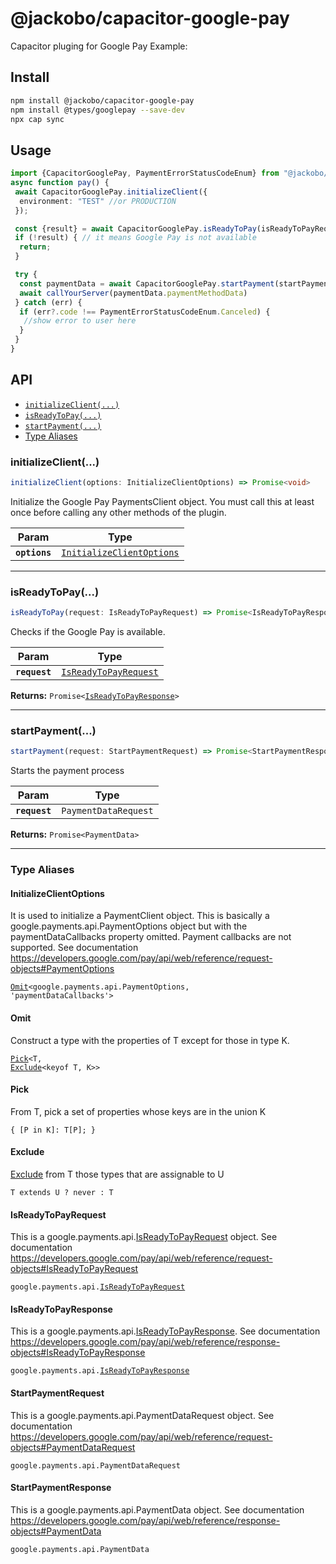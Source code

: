 # @jackobo/capacitor-google-pay

Capacitor pluging for Google Pay
Example:


## Install

```bash
npm install @jackobo/capacitor-google-pay
npm install @types/googlepay --save-dev
npx cap sync
```

## Usage

```typescript
import {CapacitorGooglePay, PaymentErrorStatusCodeEnum} from "@jackobo/capacitor-google-pay";
async function pay() {
 await CapacitorGooglePay.initializeClient({
  environment: "TEST" //or PRODUCTION
 });

 const {result} = await CapacitorGooglePay.isReadyToPay(isReadyToPayRequest);
 if (!result) { // it means Google Pay is not available
  return;
 }

 try {
  const paymentData = await CapacitorGooglePay.startPayment(startPaymentRequest)
  await callYourServer(paymentData.paymentMethodData)
 } catch (err) {
  if (err?.code !== PaymentErrorStatusCodeEnum.Canceled) {
   //show error to user here
  }
 }
}
```

## API

<docgen-index>

* [`initializeClient(...)`](#initializeclient)
* [`isReadyToPay(...)`](#isreadytopay)
* [`startPayment(...)`](#startpayment)
* [Type Aliases](#type-aliases)

</docgen-index>

<docgen-api>
<!--Update the source file JSDoc comments and rerun docgen to update the docs below-->

### initializeClient(...)

```typescript
initializeClient(options: InitializeClientOptions) => Promise<void>
```

Initialize the Google Pay PaymentsClient object. You must call this at least once before calling any other methods of the plugin.

| Param         | Type                                                                        |
| ------------- | --------------------------------------------------------------------------- |
| **`options`** | <code><a href="#initializeclientoptions">InitializeClientOptions</a></code> |

--------------------


### isReadyToPay(...)

```typescript
isReadyToPay(request: IsReadyToPayRequest) => Promise<IsReadyToPayResponse>
```

Checks if the Google Pay is available.

| Param         | Type                                                                |
| ------------- | ------------------------------------------------------------------- |
| **`request`** | <code><a href="#isreadytopayrequest">IsReadyToPayRequest</a></code> |

**Returns:** <code>Promise&lt;<a href="#isreadytopayresponse">IsReadyToPayResponse</a>&gt;</code>

--------------------


### startPayment(...)

```typescript
startPayment(request: StartPaymentRequest) => Promise<StartPaymentResponse>
```

Starts the payment process

| Param         | Type                            |
| ------------- | ------------------------------- |
| **`request`** | <code>PaymentDataRequest</code> |

**Returns:** <code>Promise&lt;PaymentData&gt;</code>

--------------------


### Type Aliases


#### InitializeClientOptions

It is used to initialize a PaymentClient object.
This is basically a google.payments.api.PaymentOptions object but with the paymentDataCallbacks property omitted.
Payment callbacks are not supported.
See documentation https://developers.google.com/pay/api/web/reference/request-objects#PaymentOptions

<code><a href="#omit">Omit</a>&lt;google.payments.api.PaymentOptions, 'paymentDataCallbacks'&gt;</code>


#### Omit

Construct a type with the properties of T except for those in type K.

<code><a href="#pick">Pick</a>&lt;T, <a href="#exclude">Exclude</a>&lt;keyof T, K&gt;&gt;</code>


#### Pick

From T, pick a set of properties whose keys are in the union K

<code>{
 [P in K]: T[P];
 }</code>


#### Exclude

<a href="#exclude">Exclude</a> from T those types that are assignable to U

<code>T extends U ? never : T</code>


#### IsReadyToPayRequest

This is a google.payments.api.<a href="#isreadytopayrequest">IsReadyToPayRequest</a> object.
See documentation https://developers.google.com/pay/api/web/reference/request-objects#IsReadyToPayRequest

<code>google.payments.api.<a href="#isreadytopayrequest">IsReadyToPayRequest</a></code>


#### IsReadyToPayResponse

This is a google.payments.api.<a href="#isreadytopayresponse">IsReadyToPayResponse</a>.
See documentation https://developers.google.com/pay/api/web/reference/response-objects#IsReadyToPayResponse

<code>google.payments.api.<a href="#isreadytopayresponse">IsReadyToPayResponse</a></code>


#### StartPaymentRequest

This is a google.payments.api.PaymentDataRequest object.
See documentation https://developers.google.com/pay/api/web/reference/request-objects#PaymentDataRequest

<code>google.payments.api.PaymentDataRequest</code>


#### StartPaymentResponse

This is a google.payments.api.PaymentData object.
See documentation https://developers.google.com/pay/api/web/reference/response-objects#PaymentData

<code>google.payments.api.PaymentData</code>

</docgen-api>

